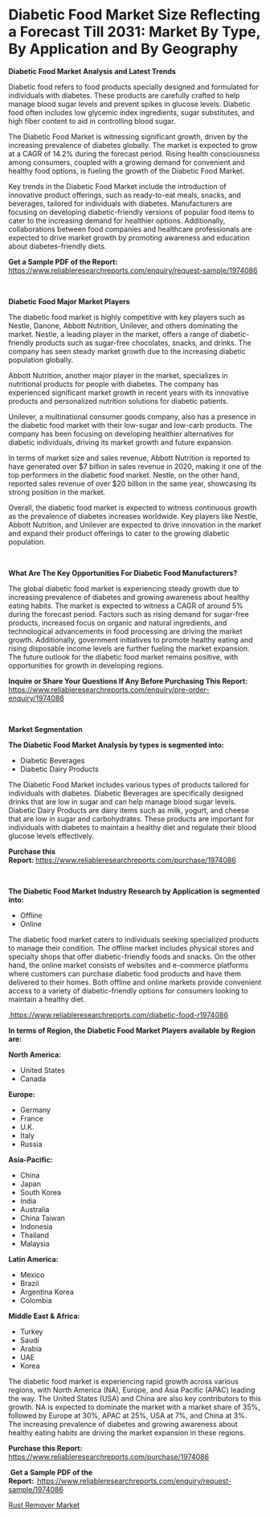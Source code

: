 <p><h1>Diabetic Food Market Size Reflecting a Forecast Till 2031: Market By Type, By Application and By Geography</h1></p><p><strong>Diabetic Food Market Analysis and Latest Trends</strong></p>
<p><p>Diabetic food refers to food products specially designed and formulated for individuals with diabetes. These products are carefully crafted to help manage blood sugar levels and prevent spikes in glucose levels. Diabetic food often includes low glycemic index ingredients, sugar substitutes, and high fiber content to aid in controlling blood sugar.</p><p>The Diabetic Food Market is witnessing significant growth, driven by the increasing prevalence of diabetes globally. The market is expected to grow at a CAGR of 14.2% during the forecast period. Rising health consciousness among consumers, coupled with a growing demand for convenient and healthy food options, is fueling the growth of the Diabetic Food Market.</p><p>Key trends in the Diabetic Food Market include the introduction of innovative product offerings, such as ready-to-eat meals, snacks, and beverages, tailored for individuals with diabetes. Manufacturers are focusing on developing diabetic-friendly versions of popular food items to cater to the increasing demand for healthier options. Additionally, collaborations between food companies and healthcare professionals are expected to drive market growth by promoting awareness and education about diabetes-friendly diets.</p></p>
<p><strong>Get a Sample PDF of the Report:&nbsp;</strong> <a href="https://www.reliableresearchreports.com/enquiry/request-sample/1974086">https://www.reliableresearchreports.com/enquiry/request-sample/1974086</a></p>
<p>&nbsp;</p>
<p><strong>Diabetic Food Major Market Players</strong></p>
<p><p>The diabetic food market is highly competitive with key players such as Nestle, Danone, Abbott Nutrition, Unilever, and others dominating the market. Nestle, a leading player in the market, offers a range of diabetic-friendly products such as sugar-free chocolates, snacks, and drinks. The company has seen steady market growth due to the increasing diabetic population globally.</p><p>Abbott Nutrition, another major player in the market, specializes in nutritional products for people with diabetes. The company has experienced significant market growth in recent years with its innovative products and personalized nutrition solutions for diabetic patients.</p><p>Unilever, a multinational consumer goods company, also has a presence in the diabetic food market with their low-sugar and low-carb products. The company has been focusing on developing healthier alternatives for diabetic individuals, driving its market growth and future expansion.</p><p>In terms of market size and sales revenue, Abbott Nutrition is reported to have generated over $7 billion in sales revenue in 2020, making it one of the top performers in the diabetic food market. Nestle, on the other hand, reported sales revenue of over $20 billion in the same year, showcasing its strong position in the market.</p><p>Overall, the diabetic food market is expected to witness continuous growth as the prevalence of diabetes increases worldwide. Key players like Nestle, Abbott Nutrition, and Unilever are expected to drive innovation in the market and expand their product offerings to cater to the growing diabetic population.</p></p>
<p>&nbsp;</p>
<p><strong>What Are The Key Opportunities For Diabetic Food Manufacturers?</strong></p>
<p><p>The global diabetic food market is experiencing steady growth due to increasing prevalence of diabetes and growing awareness about healthy eating habits. The market is expected to witness a CAGR of around 5% during the forecast period. Factors such as rising demand for sugar-free products, increased focus on organic and natural ingredients, and technological advancements in food processing are driving the market growth. Additionally, government initiatives to promote healthy eating and rising disposable income levels are further fueling the market expansion. The future outlook for the diabetic food market remains positive, with opportunities for growth in developing regions.</p></p>
<p><strong>Inquire or Share Your Questions If Any Before Purchasing This Report:</strong> <a href="https://www.reliableresearchreports.com/enquiry/pre-order-enquiry/1974086">https://www.reliableresearchreports.com/enquiry/pre-order-enquiry/1974086</a></p>
<p>&nbsp;</p>
<p><strong>Market Segmentation</strong></p>
<p><strong>The Diabetic Food Market Analysis by types is segmented into:</strong></p>
<p><ul><li>Diabetic Beverages</li><li>Diabetic Dairy Products</li></ul></p>
<p><p>The Diabetic Food Market includes various types of products tailored for individuals with diabetes. Diabetic Beverages are specifically designed drinks that are low in sugar and can help manage blood sugar levels. Diabetic Dairy Products are dairy items such as milk, yogurt, and cheese that are low in sugar and carbohydrates. These products are important for individuals with diabetes to maintain a healthy diet and regulate their blood glucose levels effectively.</p></p>
<p><strong>Purchase this Report:&nbsp;</strong><a href="https://www.reliableresearchreports.com/purchase/1974086">https://www.reliableresearchreports.com/purchase/1974086</a></p>
<p>&nbsp;</p>
<p><strong>The Diabetic Food Market Industry Research by Application is segmented into:</strong></p>
<p><ul><li>Offline</li><li>Online</li></ul></p>
<p><p>The diabetic food market caters to individuals seeking specialized products to manage their condition. The offline market includes physical stores and specialty shops that offer diabetic-friendly foods and snacks. On the other hand, the online market consists of websites and e-commerce platforms where customers can purchase diabetic food products and have them delivered to their homes. Both offline and online markets provide convenient access to a variety of diabetic-friendly options for consumers looking to maintain a healthy diet.</p></p>
<p><a href="https://www.reliableresearchreports.com/diabetic-food-r1974086">&nbsp;https://www.reliableresearchreports.com/diabetic-food-r1974086</a></p>
<p><strong>In terms of Region, the Diabetic Food Market Players available by Region are:</strong></p>
<p>
    <p> <strong> North America: </strong>
        <ul>
            <li>United States</li>
            <li>Canada</li>
        </ul>
        </p> 
    <p> <strong> Europe: </strong>
        <ul>
            <li>Germany</li>
            <li>France</li>
            <li>U.K.</li>
            <li>Italy</li>
            <li>Russia</li>
        </ul>
        </p> 
    <p> <strong> Asia-Pacific: </strong>
        <ul>
            <li>China</li>
            <li>Japan</li>
            <li>South Korea</li>
            <li>India</li>
            <li>Australia</li>
            <li>China Taiwan</li>
            <li>Indonesia</li>
            <li>Thailand</li>
            <li>Malaysia</li>
        </ul>
        </p> 
    <p> <strong> Latin America: </strong>
        <ul>
            <li>Mexico</li>
            <li>Brazil</li>
            <li>Argentina Korea</li>
            <li>Colombia</li>
        </ul>
        </p> 
    <p> <strong> Middle East & Africa: </strong>
        <ul>
            <li>Turkey</li>
            <li>Saudi</li>
            <li>Arabia</li>
            <li>UAE</li>
            <li>Korea</li>
        </ul>
    </p>
    </p>
<p><p>The diabetic food market is experiencing rapid growth across various regions, with North America (NA), Europe, and Asia Pacific (APAC) leading the way. The United States (USA) and China are also key contributors to this growth. NA is expected to dominate the market with a market share of 35%, followed by Europe at 30%, APAC at 25%, USA at 7%, and China at 3%. The increasing prevalence of diabetes and growing awareness about healthy eating habits are driving the market expansion in these regions.</p></p>
<p><strong>Purchase this Report: </strong><a href="https://www.reliableresearchreports.com/purchase/1974086">https://www.reliableresearchreports.com/purchase/1974086</a></p>
<p>&nbsp;<strong>Get a Sample PDF of the Report:&nbsp;&nbsp;</strong><a href="https://www.reliableresearchreports.com/enquiry/request-sample/1974086">https://www.reliableresearchreports.com/enquiry/request-sample/1974086</a></p>
<p><strong></strong></p>
<p><p><a href="https://meowing-canidae-761.notion.site/Rust-Remover-Market-Size-Growth-Outlook-from-2024-to-2031-projecting-at-Market-s-Trends-Analysis-b-5e33a6e26fb842a4b71ff685d1dd362b">Rust Remover Market</a></p></p>